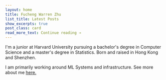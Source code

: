 ```yaml
---
layout: home
title: Fucheng Warren Zhu
list_title: Latest Posts
show_excerpts: true
post_class: card
read_more_text: Continue reading →
---
```


I'm a junior at Harvard University pursuing a bachelor's degree in Computer Science and a master's degree in Statistics. Born and raised in Hong Kong and Shenzhen. 

I am primarily working around ML Systems and infrastructure. See more about me <a href="www.warrenzhu.com/about">here.</a>

